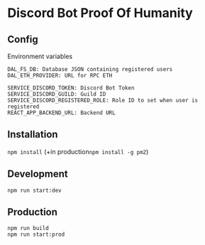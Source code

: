 # **Discord Bot Proof Of Humanity**

## **Config**
Environment variables
```
DAL_FS_DB: Database JSON containing registered users
DAL_ETH_PROVIDER: URL for RPC ETH

SERVICE_DISCORD_TOKEN: Discord Bot Token
SERVICE_DISCORD_GUILD: Guild ID
SERVICE_DISCORD_REGISTERED_ROLE: Role ID to set when user is registered
REACT_APP_BACKEND_URL: Backend URL
```

## **Installation**
`npm install`
(+in production`npm install -g pm2`)
## **Development**
`npm run start:dev`
## **Production**
```
npm run build
npm run start:prod
```